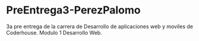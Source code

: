 # PreEntrega3-PerezPalomo
3a pre entrega de la carrera de Desarrollo de aplicaciones web y moviles de Coderhouse. Modulo 1 Desarrollo Web.
